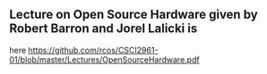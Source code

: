 ## Lecture on Open Source Hardware given by Robert Barron and Jorel Lalicki is
here https://github.com/rcos/CSCI2961-01/blob/master/Lectures/OpenSourceHardware.pdf
